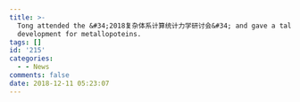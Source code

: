 ```yaml
---
title: >-
  Tong attended the &#34;2018复杂体系计算统计力学研讨会&#34; and gave a talk about the force field
  development for metallopoteins.
tags: []
id: '215'
categories:
  - - News
comments: false
date: 2018-12-11 05:23:07
---
```

